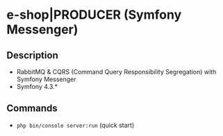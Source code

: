 # e-shop|PRODUCER (Symfony Messenger)

## Description
- RabbitMQ & CQRS (Command Query Responsibility Segregation) with Symfony Messenger
- Symfony 4.3.*

## Commands
- ```php bin/console server:run``` (quick start)
